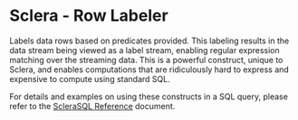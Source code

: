 # Sclera - Row Labeler

Labels data rows based on predicates provided. This labeling results in the data stream being viewed as a label stream, enabling regular expression matching over the streaming data. This is a powerful construct, unique to Sclera, and enables computations that are ridiculously hard to express and expensive to compute using standard SQL.

For details and examples on using these constructs in a SQL query, please refer to the [ScleraSQL Reference](https://www.scleradb.com/docs/sclerasql/sqlextordered/) document.
